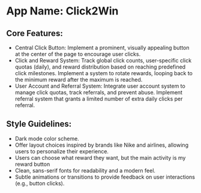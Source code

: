 # **App Name**: Click2Win

## Core Features:

- Central Click Button: Implement a prominent, visually appealing button at the center of the page to encourage user clicks.
- Click and Reward System: Track global click counts, user-specific click quotas (daily), and reward distribution based on reaching predefined click milestones. Implement a system to rotate rewards, looping back to the minimum reward after the maximum is reached.
- User Account and Referral System: Integrate user account system to manage click quotas, track referrals, and prevent abuse. Implement referral system that grants a limited number of extra daily clicks per referral.

## Style Guidelines:

- Dark mode color scheme.
- Offer layout choices inspired by brands like Nike and airlines, allowing users to personalize their experience.
- Users can choose what reward they want, but the main activity is my reward button
- Clean, sans-serif fonts for readability and a modern feel.
- Subtle animations or transitions to provide feedback on user interactions (e.g., button clicks).